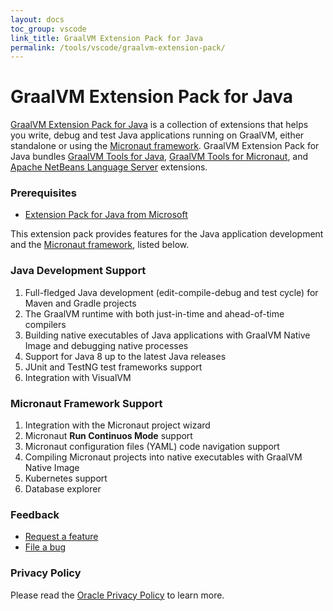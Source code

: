 ```yaml
---
layout: docs
toc_group: vscode
link_title: GraalVM Extension Pack for Java
permalink: /tools/vscode/graalvm-extension-pack/
---
```


# GraalVM Extension Pack for Java

[GraalVM Extension Pack for Java](https://marketplace.visualstudio.com/items?itemName=oracle-labs-graalvm.graalvm-pack) is a collection of extensions that helps you write, debug and test Java applications running on GraalVM, either standalone or using the [Micronaut framework](https://micronaut.io/).
GraalVM Extension Pack for Java bundles [GraalVM Tools for Java](https://marketplace.visualstudio.com/items?itemName=oracle-labs-graalvm.graalvm), [GraalVM Tools for Micronaut](https://marketplace.visualstudio.com/items?itemName=oracle-labs-graalvm.micronaut), and [Apache NetBeans Language Server](https://marketplace.visualstudio.com/items?itemName=asf.apache-netbeans-java) extensions.

### Prerequisites

- [Extension Pack for Java from Microsoft](https://marketplace.visualstudio.com/items?itemName=vscjava.vscode-java-pack)

This extension pack provides features for the Java application development and the [Micronaut framework](https://micronaut.io/), listed below.
### Java Development Support
1. Full-fledged Java development (edit-compile-debug and test cycle) for Maven and Gradle projects
2. The GraalVM runtime with both just-in-time and ahead-of-time compilers
3. Building native executables of Java applications with GraalVM Native Image and debugging native processes
4. Support for Java 8 up to the latest Java releases
5. JUnit and TestNG test frameworks support
6. Integration with VisualVM

### Micronaut Framework Support
1. Integration with the Micronaut project wizard
2. Micronaut __Run Continuos Mode__ support
3. Micronaut configuration files (YAML) code navigation support
4. Compiling Micronaut projects into native executables with GraalVM Native Image
5. Kubernetes support
6. Database explorer
### Feedback

* [Request a feature](https://github.com/graalvm/vscode-extensions/issues/new?labels=enhancement)
* [File a bug](https://github.com/graalvm/vscode-extensions/issues/new?labels=bug)

### Privacy Policy

Please read the [Oracle Privacy Policy](https://www.oracle.com/legal/privacy/privacy-policy.html) to learn more.

